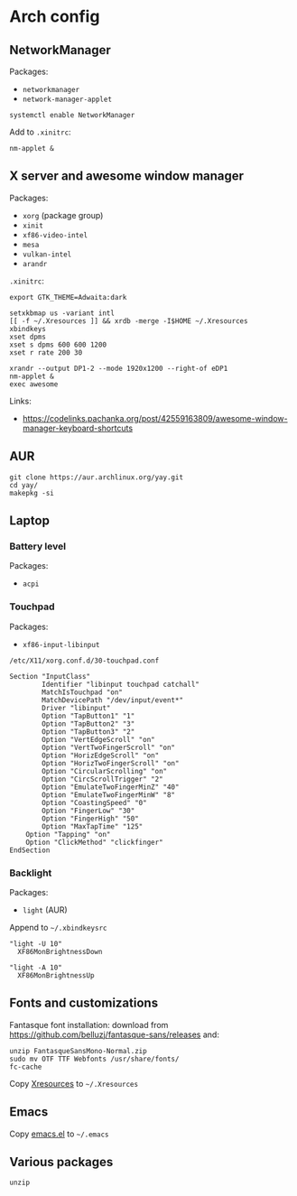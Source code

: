 # Arch config

## NetworkManager

Packages:

- `networkmanager`
- `network-manager-applet`

```
systemctl enable NetworkManager
```

Add to `.xinitrc`:

```
nm-applet &
```

## X server and awesome window manager

Packages:

- `xorg` (package group)
- `xinit`
- `xf86-video-intel`
- `mesa`
- `vulkan-intel`
- `arandr`

`.xinitrc`:

```
export GTK_THEME=Adwaita:dark

setxkbmap us -variant intl
[[ -f ~/.Xresources ]] && xrdb -merge -I$HOME ~/.Xresources
xbindkeys
xset dpms
xset s dpms 600 600 1200
xset r rate 200 30

xrandr --output DP1-2 --mode 1920x1200 --right-of eDP1
nm-applet &
exec awesome
```

Links:

- https://codelinks.pachanka.org/post/42559163809/awesome-window-manager-keyboard-shortcuts

## AUR

```
git clone https://aur.archlinux.org/yay.git
cd yay/
makepkg -si
```

## Laptop

### Battery level

Packages:

- `acpi`

### Touchpad

Packages:

- `xf86-input-libinput`

`/etc/X11/xorg.conf.d/30-touchpad.conf`

```
Section "InputClass"
        Identifier "libinput touchpad catchall"
        MatchIsTouchpad "on"
        MatchDevicePath "/dev/input/event*"
        Driver "libinput"
        Option "TapButton1" "1"
        Option "TapButton2" "3"
        Option "TapButton3" "2"
        Option "VertEdgeScroll" "on"
        Option "VertTwoFingerScroll" "on"
        Option "HorizEdgeScroll" "on"
        Option "HorizTwoFingerScroll" "on"
        Option "CircularScrolling" "on"
        Option "CircScrollTrigger" "2"
        Option "EmulateTwoFingerMinZ" "40"
        Option "EmulateTwoFingerMinW" "8"
        Option "CoastingSpeed" "0"
        Option "FingerLow" "30"
        Option "FingerHigh" "50"
        Option "MaxTapTime" "125"
	Option "Tapping" "on"
	Option "ClickMethod" "clickfinger"
EndSection
```

### Backlight

Packages:

- `light` (AUR)

Append to `~/.xbindkeysrc`

```
"light -U 10"
  XF86MonBrightnessDown

"light -A 10"
  XF86MonBrightnessUp
```

## Fonts and customizations

Fantasque font installation: download from https://github.com/belluzj/fantasque-sans/releases and:

```
unzip FantasqueSansMono-Normal.zip
sudo mv OTF TTF Webfonts /usr/share/fonts/
fc-cache
```

Copy [Xresources](Xresources) to `~/.Xresources`

## Emacs

Copy [emacs.el](emacs.el) to `~/.emacs`

## Various packages

```
unzip
```
